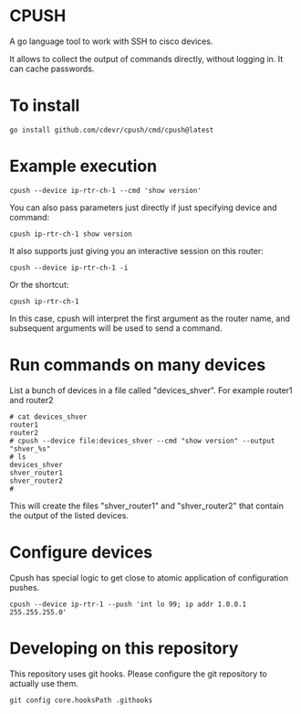# CPUSH

A go language tool to work with SSH to cisco devices.

It allows to collect the output of commands directly, without logging in. It can cache passwords.

# To install

    go install github.com/cdevr/cpush/cmd/cpush@latest

# Example execution

    cpush --device ip-rtr-ch-1 --cmd 'show version'

You can also pass parameters just directly if just specifying device and command:

    cpush ip-rtr-ch-1 show version

It also supports just giving you an interactive session on this router:

    cpush --device ip-rtr-ch-1 -i

Or the shortcut:

    cpush ip-rtr-ch-1

In this case, cpush will interpret the first argument as the router name, and subsequent arguments will be used to send a command.

# Run commands on many devices

List a bunch of devices in a file called "devices_shver". For example router1 and router2

    # cat devices_shver
    router1
    router2
    # cpush --device file:devices_shver --cmd "show version" --output "shver_%s"
    # ls
    devices_shver
    shver_router1
    shver_router2
    #

This will create the files "shver_router1" and "shver_router2" that contain the output of the listed devices.

# Configure devices

Cpush has special logic to get close to atomic application of configuration pushes.

    cpush --device ip-rtr-1 --push 'int lo 99; ip addr 1.0.0.1 255.255.255.0'

# Developing on this repository

This repository uses git hooks. Please configure the git repository to actually use them.

    git config core.hooksPath .githooks
